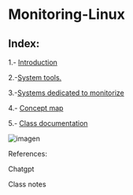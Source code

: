 # Monitoring-Linux

## Index:

1.- [Introduction](introduccion.md)

2.-[System tools.](doc.md)

3.-[Systems dedicated to monitorize](sistemas.md)

4.- [Concept map](conceptualmap.md)

5.- [Class documentation](Monitorizacion_clases_Xicobot.pdf)

![imagen](img/penguin.avif) 

References:

Chatgpt

Class notes
